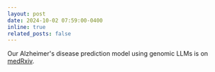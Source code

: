 ```yaml
---
layout: post
date: 2024-10-02 07:59:00-0400
inline: true
related_posts: false
---
```


Our Alzheimer's disease prediction model using genomic LLMs is on [medRxiv](https://www.medrxiv.org/content/10.1101/2024.10.03.24314824v1).
